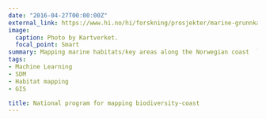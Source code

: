 ```yaml
---
date: "2016-04-27T00:00:00Z"
external_link: https://www.hi.no/hi/forskning/prosjekter/marine-grunnkart-i-kystsonen
image:
  caption: Photo by Kartverket.
  focal_point: Smart
summary: Mapping marine habitats/key areas along the Norwegian coast  `external_link`.
tags:
- Machine Learning
- SDM
- Habitat mapping
- GIS

title: National program for mapping biodiversity-coast
---
```


